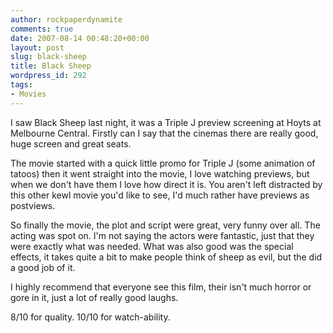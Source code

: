 ```yaml
---
author: rockpaperdynamite
comments: true
date: 2007-08-14 00:48:20+00:00
layout: post
slug: black-sheep
title: Black Sheep
wordpress_id: 292
tags:
- Movies
---
```


I saw Black Sheep last night, it was a Triple J preview screening at Hoyts at Melbourne Central. Firstly can I say that the cinemas there are really good, huge screen and great seats.

The movie started with a quick little promo for Triple J (some animation of tatoos) then it went straight into the movie, I love watching previews, but when we don't have them I love how direct it is. You aren't left distracted by this other kewl movie you'd like to see, I'd much rather have previews as postviews.

So finally the movie, the plot and script were great, very funny over all. The acting was spot on. I'm not saying the actors were fantastic, just that they were exactly what was needed. What was also good was the special effects, it takes quite a bit to make people think of sheep as evil, but the did a good job of it.

I highly recommend that everyone see this film, their isn't much horror or gore in it, just a lot of really good laughs.

8/10 for quality.
10/10 for watch-ability.
